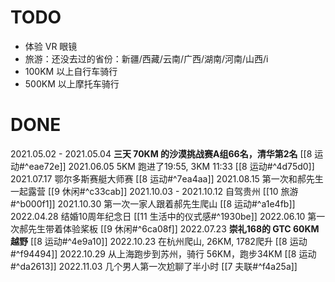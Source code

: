 # TODO
- 体验 VR 眼镜
- 旅游：还没去过的省份：新疆/西藏/云南/广西/湖南/河南/山西/i
- 100KM 以上自行车骑行
- 500KM 以上摩托车骑行

# DONE
2021.05.02 - 2021.05.04 **三天 70KM 的沙漠挑战赛A组66名，清华第2名** [[8 运动#^eae72e]]
2021.06.05 5KM 跑进了19:55, 3KM 11:33 [[8 运动#^4d75d0]]
2021.07.17 鄂尔多斯赛艇大师赛 [[8 运动#^7ea4aa]]
2021.08.15 第一次和郝先生一起露营 [[9 休闲#^c33cab]]
2021.10.03 - 2021.10.12 自驾贵州 [[10 旅游#^b000f1]]
2021.10.30 第一次一家人跟着郝先生爬山 [[8 运动#^a1e4fb]]
2022.04.28 结婚10周年纪念日 [[11 生活中的仪式感#^1930be]]
2022.06.10 第一次郝先生带着体验桨板 [[9 休闲#^6ca08f]]
2022.07.23 **崇礼168的 GTC 60KM 越野** [[8 运动#^4e9a10]]
2022.10.23 在杭州爬山, 26KM, 1782爬升 [[8 运动#^f94494]]
2022.10.29 从上海跑步到苏州，骑行 56KM，跑步34KM [[8 运动#^da2613]]
2022.11.03 几个男人第一次尬聊了半小时 [[7 夫联#^f4a25a]]
